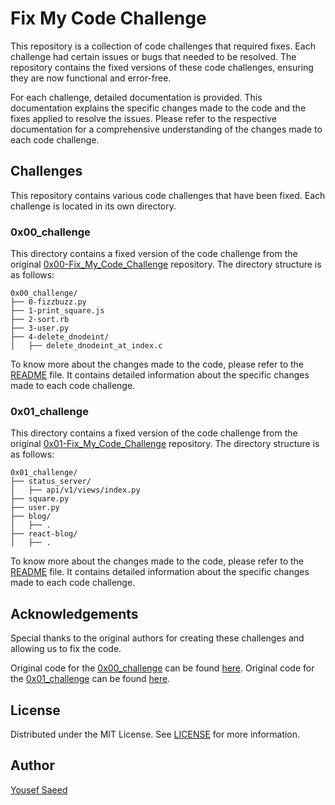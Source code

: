 # Fix My Code Challenge

This repository is a collection of code challenges that required fixes. Each challenge had certain issues or bugs that needed to be resolved. The repository contains the fixed versions of these code challenges, ensuring they are now functional and error-free.

For each challenge, detailed documentation is provided. This documentation explains the specific changes made to the code and the fixes applied to resolve the issues. Please refer to the respective documentation for a comprehensive understanding of the changes made to each code challenge.

## Challenges

This repository contains various code challenges that have been fixed. Each challenge is located in its own directory.

### 0x00_challenge

This directory contains a fixed version of the code challenge from the original [0x00-Fix_My_Code_Challenge](https://github.com/alx-tools/0x00-Fix_My_Code_Challenge) repository. The directory structure is as follows:

```
0x00_challenge/
├── 0-fizzbuzz.py
├── 1-print_square.js
├── 2-sort.rb
├── 3-user.py
├── 4-delete_dnodeint/
│   ├── delete_dnodeint_at_index.c
```

To know more about the changes made to the code, please refer to the [README](./0x00-challenge/README.md) file. It contains detailed information about the specific changes made to each code challenge.

### 0x01_challenge

This directory contains a fixed version of the code challenge from the original [0x01-Fix_My_Code_Challenge](https://github.com/alx-tools/0x01-Fix_My_Code_Challenge) repository. The directory structure is as follows:

```
0x01_challenge/
├── status_server/
│   ├── api/v1/views/index.py
├── square.py
├── user.py
├── blog/
│   ├── .
├── react-blog/
│   ├── .
```

To know more about the changes made to the code, please refer to the [README](./0x01-challenge/README.md) file. It contains detailed information about the specific changes made to each code challenge.

## Acknowledgements

Special thanks to the original authors for creating these challenges and allowing us to fix the code.

Original code for the [0x00_challenge](./0x00_challenge) can be found [here](https://github.com/alx-tools/0x00-Fix_My_Code_Challenge).
Original code for the [0x01_challenge](./0x01_challenge) can be found [here](https://github.com/alx-tools/0x01-Fix_My_Code_Challenge).

## License

Distributed under the MIT License. See [LICENSE](LICENSE) for more information.

## Author

[Yousef Saeed](https://github.com/yousafesaeed)
